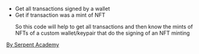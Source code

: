<ul>
<li>Get all transactions signed by a wallet</li>
<li>Get if transaction was a mint of NFT</li>
<p>So this code will help to get all transactions and then know the mints of NFTs
of a custom wallet/keypair that do the signing of an NFT minting</p>

</ul>
<a href="https://serpent.academy">By Serpent Academy</a>
